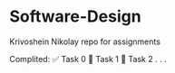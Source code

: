 # Software-Design
Krivoshein Nikolay repo for assignments

Complited:
✅ Task 0
🚫 Task 1
🚫 Task 2
.
.
.
